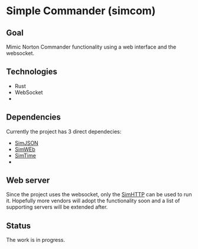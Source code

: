 # Simple Commander (simcom)

## Goal
Mimic Norton Commander functionality using a  web interface and the websocket.

## Technologies
- Rust
- WebSocket
- 

## Dependencies
Currently the project has 3 direct dependecies:

- [SimJSON](https://github.com/vernisaz/simjson)
- [SimWEb](https://github.com/vernisaz/simweb)
- [SimTime](https://github.com/vernisaz/simtime)
-

## Web server
Since the project uses the websocket, only the [SimHTTP](https://github.com/vernisaz/simhttp) can be used to run it.
Hopefully more vendors will adopt the functionality soon and a list of supporting servers will be extended after.

## Status
The work is in progress.
